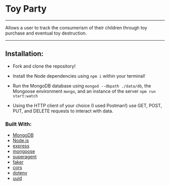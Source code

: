# __Toy Party__
___
 Allows a user to track the consumerism of their children through toy purchase and eventual toy destruction.
___

## Installation:

* Fork and clone the repository!

* Install the Node dependencies using
`npm i` within your terminal!

* Run the MongoDB database using `mongod --dbpath ./data/db`, the Mongoose environment `mongo`, and an instance of the server `npm run start:watch`

* Using the HTTP client of your choice (I used Postman!) use GET, POST, PUT, and DELETE requests to interact with data.  


### Built With:
* [MongoDB](https://www.mongodb.com/)
* [Node.js](https://nodejs.org/en/)
* [express](https://www.npmjs.com/package/express)
* [mongoose](http://mongoosejs.com/)
* [superagent](https://visionmedia.github.io/superagent/)
* [faker](https://www.npmjs.com/package/faker)
* [cors](https://www.npmjs.com/package/cors)
* [dotenv](https://www.npmjs.com/package/dotenv)
* [uuid](https://www.npmjs.com/package/uuid)
